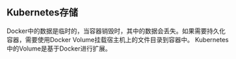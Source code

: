 ## Kubernetes存储

Docker中的数据是临时的，当容器销毁时，其中的数据会丢失。如果需要持久化容器，需要使用Docker
Volume挂载宿主机上的文件目录到容器中。
Kubernetes中的Volume是基于Docker进行扩展。
